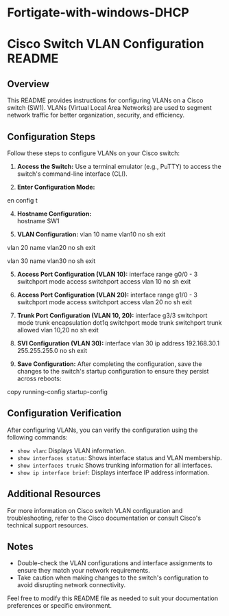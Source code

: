 # Fortigate-with-windows-DHCP
# Cisco Switch VLAN Configuration README

## Overview
This README provides instructions for configuring VLANs on a Cisco switch (SW1). VLANs (Virtual Local Area Networks) are used to segment network traffic for better organization, security, and efficiency.

## Configuration Steps
Follow these steps to configure VLANs on your Cisco switch:

1. **Access the Switch:** Use a terminal emulator (e.g., PuTTY) to access the switch's command-line interface (CLI).

2. **Enter Configuration Mode:**
   
en
config t

4. **Hostname Configuration:**  
hostname SW1


6. **VLAN Configuration:**
vlan 10
name vlan10
no sh
exit

vlan 20
name vlan20
no sh
exit

vlan 30
name vlan30
no sh
exit



5. **Access Port Configuration (VLAN 10):**
interface range g0/0 - 3
switchport mode access
switchport access vlan 10
no sh
exit


7. **Access Port Configuration (VLAN 20):**
interface range g1/0 - 3
switchport mode access
switchport access vlan 20
no sh
exit


9. **Trunk Port Configuration (VLAN 10, 20):**
interface g3/3
switchport mode trunk encapsulation dot1q
switchport mode trunk
switchport trunk allowed vlan 10,20
no sh
exit


10. **SVI Configuration (VLAN 30):**
interface vlan 30
ip address 192.168.30.1 255.255.255.0
no sh
exit


11. **Save Configuration:**
After completing the configuration, save the changes to the switch's startup configuration to ensure they persist across reboots:

copy running-config startup-config


## Configuration Verification
After configuring VLANs, you can verify the configuration using the following commands:

- `show vlan`: Displays VLAN information.
- `show interfaces status`: Shows interface status and VLAN membership.
- `show interfaces trunk`: Shows trunking information for all interfaces.
- `show ip interface brief`: Displays interface IP address information.

## Additional Resources
For more information on Cisco switch VLAN configuration and troubleshooting, refer to the Cisco documentation or consult Cisco's technical support resources.

## Notes
- Double-check the VLAN configurations and interface assignments to ensure they match your network requirements.
- Take caution when making changes to the switch's configuration to avoid disrupting network connectivity.


Feel free to modify this README file as needed to suit your documentation preferences or specific environment.
